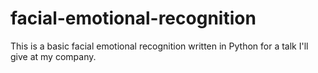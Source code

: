 # facial-emotional-recognition
This is a basic  facial emotional recognition written in Python for a talk I'll give at my company.
